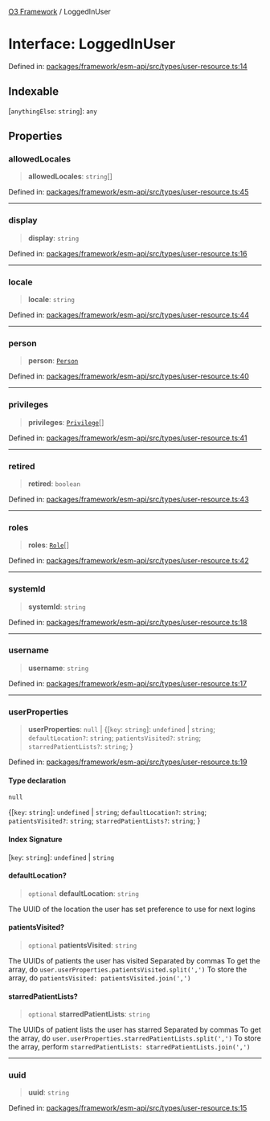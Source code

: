 [O3 Framework](../API.md) / LoggedInUser

# Interface: LoggedInUser

Defined in: [packages/framework/esm-api/src/types/user-resource.ts:14](https://github.com/habeshabro/openmrs-esm-core/blob/main/packages/framework/esm-api/src/types/user-resource.ts#L14)

## Indexable

\[`anythingElse`: `string`\]: `any`

## Properties

### allowedLocales

> **allowedLocales**: `string`[]

Defined in: [packages/framework/esm-api/src/types/user-resource.ts:45](https://github.com/habeshabro/openmrs-esm-core/blob/main/packages/framework/esm-api/src/types/user-resource.ts#L45)

***

### display

> **display**: `string`

Defined in: [packages/framework/esm-api/src/types/user-resource.ts:16](https://github.com/habeshabro/openmrs-esm-core/blob/main/packages/framework/esm-api/src/types/user-resource.ts#L16)

***

### locale

> **locale**: `string`

Defined in: [packages/framework/esm-api/src/types/user-resource.ts:44](https://github.com/habeshabro/openmrs-esm-core/blob/main/packages/framework/esm-api/src/types/user-resource.ts#L44)

***

### person

> **person**: [`Person`](Person.md)

Defined in: [packages/framework/esm-api/src/types/user-resource.ts:40](https://github.com/habeshabro/openmrs-esm-core/blob/main/packages/framework/esm-api/src/types/user-resource.ts#L40)

***

### privileges

> **privileges**: [`Privilege`](Privilege.md)[]

Defined in: [packages/framework/esm-api/src/types/user-resource.ts:41](https://github.com/habeshabro/openmrs-esm-core/blob/main/packages/framework/esm-api/src/types/user-resource.ts#L41)

***

### retired

> **retired**: `boolean`

Defined in: [packages/framework/esm-api/src/types/user-resource.ts:43](https://github.com/habeshabro/openmrs-esm-core/blob/main/packages/framework/esm-api/src/types/user-resource.ts#L43)

***

### roles

> **roles**: [`Role`](Role.md)[]

Defined in: [packages/framework/esm-api/src/types/user-resource.ts:42](https://github.com/habeshabro/openmrs-esm-core/blob/main/packages/framework/esm-api/src/types/user-resource.ts#L42)

***

### systemId

> **systemId**: `string`

Defined in: [packages/framework/esm-api/src/types/user-resource.ts:18](https://github.com/habeshabro/openmrs-esm-core/blob/main/packages/framework/esm-api/src/types/user-resource.ts#L18)

***

### username

> **username**: `string`

Defined in: [packages/framework/esm-api/src/types/user-resource.ts:17](https://github.com/habeshabro/openmrs-esm-core/blob/main/packages/framework/esm-api/src/types/user-resource.ts#L17)

***

### userProperties

> **userProperties**: `null` \| \{[`key`: `string`]: `undefined` \| `string`; `defaultLocation?`: `string`; `patientsVisited?`: `string`; `starredPatientLists?`: `string`; \}

Defined in: [packages/framework/esm-api/src/types/user-resource.ts:19](https://github.com/habeshabro/openmrs-esm-core/blob/main/packages/framework/esm-api/src/types/user-resource.ts#L19)

#### Type declaration

`null`

\{[`key`: `string`]: `undefined` \| `string`; `defaultLocation?`: `string`; `patientsVisited?`: `string`; `starredPatientLists?`: `string`; \}

#### Index Signature

\[`key`: `string`\]: `undefined` \| `string`

#### defaultLocation?

> `optional` **defaultLocation**: `string`

The UUID of the location the user has set preference to use for next logins

#### patientsVisited?

> `optional` **patientsVisited**: `string`

The UUIDs of patients the user has visited
Separated by commas
To get the array, do `user.userProperties.patientsVisited.split(',')`
To store the array, do `patientsVisited: patientsVisited.join(',')`

#### starredPatientLists?

> `optional` **starredPatientLists**: `string`

The UUIDs of patient lists the user has starred
Separated by commas
To get the array, do `user.userProperties.starredPatientLists.split(',')`
To store the array, perform `starredPatientLists: starredPatientLists.join(',')`

***

### uuid

> **uuid**: `string`

Defined in: [packages/framework/esm-api/src/types/user-resource.ts:15](https://github.com/habeshabro/openmrs-esm-core/blob/main/packages/framework/esm-api/src/types/user-resource.ts#L15)
